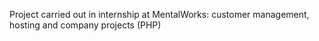 Project carried out in internship at MentalWorks: customer management, hosting and company projects (PHP)
